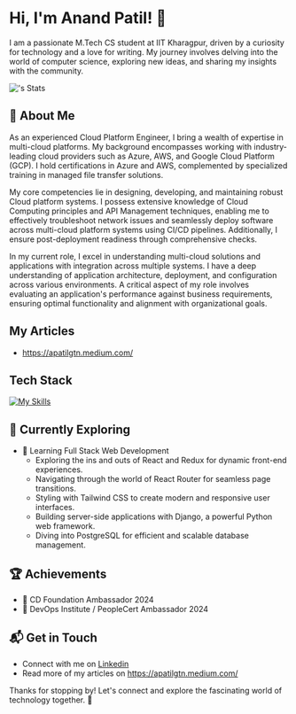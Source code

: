 # Hi, I'm Anand Patil! 👋

I am a passionate M.Tech CS student at IIT Kharagpur, driven by a curiosity for technology and a love for writing. My journey involves delving into the world of computer science, exploring new ideas, and sharing my insights with the community.

![<username>'s Stats](https://github-readme-stats.vercel.app/api?username=<username>&theme=vue-dark&show_icons=true&hide_border=true&count_private=true)

## 🚀 About Me

As an experienced Cloud Platform Engineer, I bring a wealth of expertise in multi-cloud platforms. My background encompasses working with industry-leading cloud providers such as Azure, AWS, and Google Cloud Platform (GCP). I hold certifications in Azure and AWS, complemented by specialized training in managed file transfer solutions.

My core competencies lie in designing, developing, and maintaining robust Cloud platform systems. I possess extensive knowledge of Cloud Computing principles and API Management techniques, enabling me to effectively troubleshoot network issues and seamlessly deploy software across multi-cloud platform systems using CI/CD pipelines. Additionally, I ensure post-deployment readiness through comprehensive checks.

In my current role, I excel in understanding multi-cloud solutions and applications with integration across multiple systems. I have a deep understanding of application architecture, deployment, and configuration across various environments. A critical aspect of my role involves evaluating an application's performance against business requirements, ensuring optimal functionality and alignment with organizational goals.

## My Articles
- https://apatilgtn.medium.com/


## Tech Stack
[![My Skills](https://skillicons.dev/icons?i=js,html,css,wasm)](https://skillicons.dev)

## 🌱 Currently Exploring

- 🚀 Learning Full Stack Web Development
  - Exploring the ins and outs of React and Redux for dynamic front-end experiences.
  - Navigating through the world of React Router for seamless page transitions.
  - Styling with Tailwind CSS to create modern and responsive user interfaces.
  - Building server-side applications with Django, a powerful Python web framework.
  - Diving into PostgreSQL for efficient and scalable database management.

 ## 🏆 Achievements

- 🌟 CD Foundation Ambassador 2024
- 🌟 DevOps Institute / PeopleCert Ambassador 2024   


## 📬 Get in Touch

- Connect with me on [Linkedin](https://twitter.com/introvertedbot)
- Read more of my articles on https://apatilgtn.medium.com/

Thanks for stopping by! Let's connect and explore the fascinating world of technology together. 🚀



<!--

Here are some ideas to get you started:

- 🔭 I’m currently working on ...
- 🌱 I’m currently learning ...
- 👯 I’m looking to collaborate on ...
- 🤔 I’m looking for help with ...
- 💬 Ask me about ...
- 📫 How to reach me: ...
- 😄 Pronouns: ...
- ⚡ Fun fact: ...
-->

